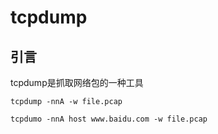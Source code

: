 # tcpdump

## 引言

tcpdump是抓取网络包的一种工具

```shell
tcpdump -nnA -w file.pcap
```

```shell
tcpdumo -nnA host www.baidu.com -w file.pcap
```
